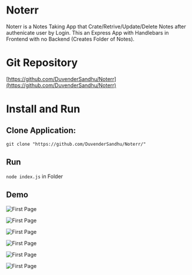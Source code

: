 # Noterr 
Noterr is a Notes Taking App that Crate/Retrive/Update/Delete Notes after authenicate user by Login. This an Express App with Handlebars in Frontend with no Backend (Creates Folder of Notes). 
# Git Repository

[https://github.com/DuvenderSandhu/Noterr](https://github.com/DuvenderSandhu/Noterr)
# Install and Run
## Clone Application: 

```git clone "https://github.com/DuvenderSandhu/Noterr/"```

## Run
```node index.js``` in Folder

## Demo
![First Page](Noterr.gif)

![First Page](static/Image2.png)

![First Page](static/Image3.png)

![First Page](static/Image4.png)

![First Page](static/Image5.png)

![First Page](static/Image6.png)
